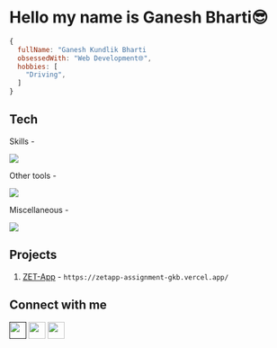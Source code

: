 # Hello my name is Ganesh Bharti😎

<!-- * The about section -->
```js
{
  fullName: "Ganesh Kundlik Bharti
  obsessedWith: "Web Development🌐",
  hobbies: [
    "Driving",
  ]
}
```

## Tech
Skills -

<img src="https://skillicons.dev/icons?i=html,css,js,react,ts,tailwind,nextjs,vite" align="center">

Other tools -

<img src="https://skillicons.dev/icons?i=git,github,vscode,figma,vim,linux" align="center">

Miscellaneous -

<img src="https://skillicons.dev/icons?i=cpp,java,mysql" align="center">

## Projects
1. [ZET-App](https://zetapp-assignment-gkb.vercel.app/) - `https://zetapp-assignment-gkb.vercel.app/`



## Connect with me

<p align="left">
<a href="" style="text-decoration:none">
  <img height="30" src = "https://img.shields.io/badge/gmail-c14438?&style=for-the-badge&logo=gmail&logoColor=white">
</a>
<a href="https://www.linkedin.com/in/ganesh-bharti-089b60228/" style="text-decoration:none">
  <img height="30" src="https://img.shields.io/badge/linkedin-blue.svg?&style=for-the-badge&logo=linkedin&logoColor=white" />
</a>
<a href="https://www.instagram.com/ganesh.bharti.1234/" style="text-decoration:none">
  <img height="30" src = "https://img.shields.io/badge/Instagram-%23E4405F.svg?&style=for-the-badge&logo=Instagram&logoColor=white">
</a>
</p>
